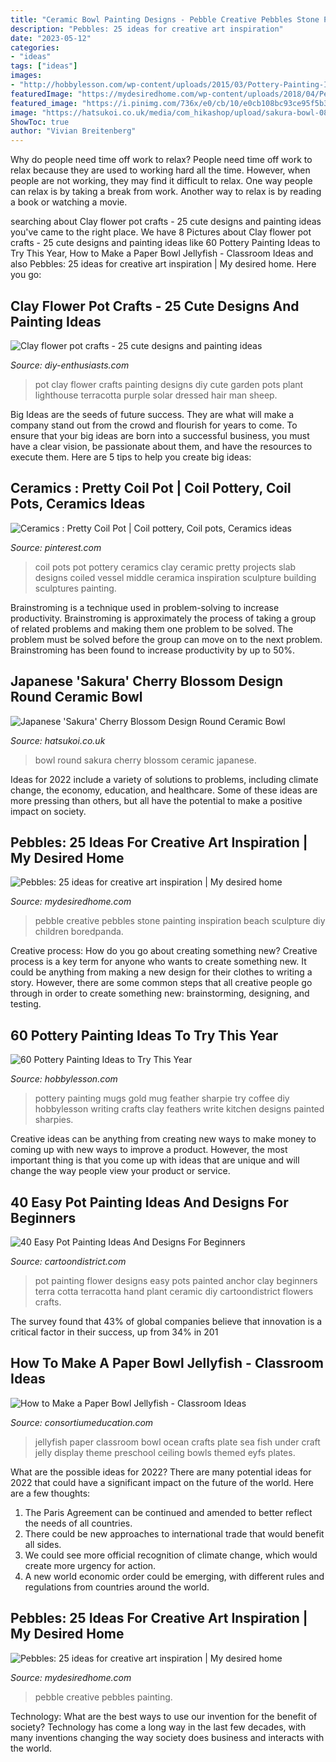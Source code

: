 ```yaml
---
title: "Ceramic Bowl Painting Designs - Pebble Creative Pebbles Stone Painting Inspiration Beach Sculpture Diy Children Boredpanda"
description: "Pebbles: 25 ideas for creative art inspiration"
date: "2023-05-12"
categories:
- "ideas"
tags: ["ideas"]
images:
- "http://hobbylesson.com/wp-content/uploads/2015/03/Pottery-Painting-Ideas-to-Try-This-Year00008.jpg"
featuredImage: "https://mydesiredhome.com/wp-content/uploads/2018/04/Pebble-art-ideas19.jpg"
featured_image: "https://i.pinimg.com/736x/e0/cb/10/e0cb108bc93ce95f5b39fdd919ebbc1c--coil-pots-middle-school.jpg"
image: "https://hatsukoi.co.uk/media/com_hikashop/upload/sakura-bowl-08.jpg"
ShowToc: true
author: "Vivian Breitenberg"
---
```



Why do people need time off work to relax?
People need time off work to relax because they are used to working hard all the time. However, when people are not working, they may find it difficult to relax. One way people can relax is by taking a break from work. Another way to relax is by reading a book or watching a movie.

	

		
searching about Clay flower pot crafts - 25 cute designs and painting ideas you've came to the right place. We have 8 Pictures about Clay flower pot crafts - 25 cute designs and painting ideas like 60 Pottery Painting Ideas to Try This Year, How to Make a Paper Bowl Jellyfish - Classroom Ideas and also Pebbles: 25 ideas for creative art inspiration | My desired home. Here you go:
		
    
## Clay Flower Pot Crafts - 25 Cute Designs And Painting Ideas

<img loading=lazy src="http://www.diy-enthusiasts.com/wp-content/uploads/2015/02/clay-flower-pot-crafts-painting-ideas-sheeps.jpg" onerror="this.onerror=null;this.src='https://tse3.mm.bing.net/th?id=OIP.g4sQ-Vx3i5l3pRoDwCuPsgHaKe&amp;pid=15.1';" alt="Clay flower pot crafts - 25 cute designs and painting ideas">

_Source: diy-enthusiasts.com_

>pot clay flower crafts painting designs diy cute garden pots plant lighthouse terracotta purple solar dressed hair man sheep. 

	

Big Ideas are the seeds of future success. They are what will make a company stand out from the crowd and flourish for years to come. To ensure that your big ideas are born into a successful business, you must have a clear vision, be passionate about them, and have the resources to execute them. Here are 5 tips to help you create big ideas: 

    
## Ceramics : Pretty Coil Pot | Coil Pottery, Coil Pots, Ceramics Ideas

<img loading=lazy src="https://i.pinimg.com/736x/e0/cb/10/e0cb108bc93ce95f5b39fdd919ebbc1c--coil-pots-middle-school.jpg" onerror="this.onerror=null;this.src='https://tse1.mm.bing.net/th?id=OIP.krC0QTA2WGZfANNBPQLZEQHaJ4&amp;pid=15.1';" alt="Ceramics : Pretty Coil Pot | Coil pottery, Coil pots, Ceramics ideas">

_Source: pinterest.com_

>coil pots pot pottery ceramics clay ceramic pretty projects slab designs coiled vessel middle ceramica inspiration sculpture building sculptures painting. 

	

Brainstroming is a technique used in problem-solving to increase productivity. Brainstroming is approximately the process of taking a group of related problems and making them one problem to be solved. The problem must be solved before the group can move on to the next problem. Brainstroming has been found to increase productivity by up to 50%.

    
## Japanese &#039;Sakura&#039; Cherry Blossom Design Round Ceramic Bowl

<img loading=lazy src="https://hatsukoi.co.uk/media/com_hikashop/upload/sakura-bowl-08.jpg" onerror="this.onerror=null;this.src='https://tse1.mm.bing.net/th?id=OIP.UGkcOSib3vdxTH889ZgaGQHaHa&amp;pid=15.1';" alt="Japanese &#039;Sakura&#039; Cherry Blossom Design Round Ceramic Bowl">

_Source: hatsukoi.co.uk_

>bowl round sakura cherry blossom ceramic japanese. 

	

Ideas for 2022 include a variety of solutions to problems, including climate change, the economy, education, and healthcare. Some of these ideas are more pressing than others, but all have the potential to make a positive impact on society.

    
## Pebbles: 25 Ideas For Creative Art Inspiration | My Desired Home

<img loading=lazy src="https://mydesiredhome.com/wp-content/uploads/2018/04/Pebble-art-ideas19.jpg" onerror="this.onerror=null;this.src='https://tse3.mm.bing.net/th?id=OIP.SRUUFM-JabuN2V3gQHZ-pQHaJ6&amp;pid=15.1';" alt="Pebbles: 25 ideas for creative art inspiration | My desired home">

_Source: mydesiredhome.com_

>pebble creative pebbles stone painting inspiration beach sculpture diy children boredpanda. 

	

Creative process: How do you go about creating something new?
Creative process is a key term for anyone who wants to create something new. It could be anything from making a new design for their clothes to writing a story. However, there are some common steps that all creative people go through in order to create something new: brainstorming, designing, and testing.

    
## 60 Pottery Painting Ideas To Try This Year

<img loading=lazy src="http://hobbylesson.com/wp-content/uploads/2015/03/Pottery-Painting-Ideas-to-Try-This-Year00008.jpg" onerror="this.onerror=null;this.src='https://tse4.mm.bing.net/th?id=OIP.cUGdm9k9P6s9wastDt1cmgHaJ4&amp;pid=15.1';" alt="60 Pottery Painting Ideas to Try This Year">

_Source: hobbylesson.com_

>pottery painting mugs gold mug feather sharpie try coffee diy hobbylesson writing crafts clay feathers write kitchen designs painted sharpies. 

	

Creative ideas can be anything from creating new ways to make money to coming up with new ways to improve a product. However, the most important thing is that you come up with ideas that are unique and will change the way people view your product or service.

    
## 40 Easy Pot Painting Ideas And Designs For Beginners

<img loading=lazy src="http://www.cartoondistrict.com/wp-content/uploads/2017/08/Easy-Pot-Painting-Ideas-And-Designs-For-Beginners11-1.jpg" onerror="this.onerror=null;this.src='https://tse2.mm.bing.net/th?id=OIP.uxM6ZGurJXNVVpjA5M0g3AHaKT&amp;pid=15.1';" alt="40 Easy Pot Painting Ideas And Designs For Beginners">

_Source: cartoondistrict.com_

>pot painting flower designs easy pots painted anchor clay beginners terra cotta terracotta hand plant ceramic diy cartoondistrict flowers crafts. 

	

The survey found that 43% of global companies believe that innovation is a critical factor in their success, up from 34% in 201
    
## How To Make A Paper Bowl Jellyfish - Classroom Ideas

<img loading=lazy src="https://www.consortiumeducation.com/classroom-ideas/wp-content/uploads/2019/06/jelly.jpg" onerror="this.onerror=null;this.src='https://tse2.mm.bing.net/th?id=OIP.3dNnESVkghNYPBEW_FwK-wHaEu&amp;pid=15.1';" alt="How to Make a Paper Bowl Jellyfish - Classroom Ideas">

_Source: consortiumeducation.com_

>jellyfish paper classroom bowl ocean crafts plate sea fish under craft jelly display theme preschool ceiling bowls themed eyfs plates. 

	

What are the possible ideas for 2022?
There are many potential ideas for 2022 that could have a significant impact on the future of the world. Here are a few thoughts: 
1. The Paris Agreement can be continued and amended to better reflect the needs of all countries. 
2. There could be new approaches to international trade that would benefit all sides. 
3. We could see more official recognition of climate change, which would create more urgency for action. 
4. A new world economic order could be emerging, with different rules and regulations from countries around the world. 

    
## Pebbles: 25 Ideas For Creative Art Inspiration | My Desired Home

<img loading=lazy src="http://mydesiredhome.com/wp-content/uploads/2018/04/Pebble-art-ideas9.jpg" onerror="this.onerror=null;this.src='https://tse2.mm.bing.net/th?id=OIP.N2OnAAMcyzIMwMHgRFfKDgHaKa&amp;pid=15.1';" alt="Pebbles: 25 ideas for creative art inspiration | My desired home">

_Source: mydesiredhome.com_

>pebble creative pebbles painting. 

	

Technology: What are the best ways to use our invention for the benefit of society?
Technology has come a long way in the last few decades, with many inventions changing the way society does business and interacts with the world.

